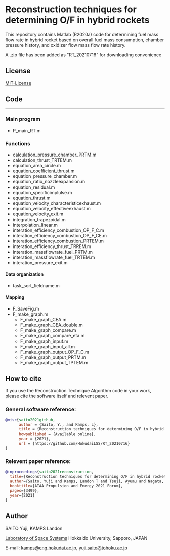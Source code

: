 # Reconstruction techniques for determining O/F in hybrid rockets
This repository contains Matlab (R2020a) code for determining fuel mass flow rate in hybrid rocket based on overall fuel mass consumption, chamber pressure history, and oxidizer flow mass flow rate history.

A .zip file has been added as "RT_20210716" for downloading convenience

## License
[MIT-License](https://github.com/HokudaiLSS/RT_20210716/blob/main/MIT%20License.txt)

## Code  
---

### Main program  
- P_main_RT.m  

### Functions  
- calculation_pressure_chamber_PRTM.m
- calculation_thrust_TRTEM.m
- equation_area_circle.m
- equation_coefficient_thrust.m
- equation_pressure_chamber.m
- equation_ratio_nozzleexpansion.m
- equation_residual.m
- equation_specificimplulse.m
- equation_thrust.m
- equation_velocity_characteristicexhaust.m
- equation_velocity_effectiveexhaust.m
- equation_velocity_exit.m
- integration_trapezoidal.m
- interpolation_linear.m
- interation_efficiency_combustion_OP_F_C.m
- interation_efficiency_combustion_OP_F_CE.m
- interation_efficiency_combustion_PRTEM.m
- interation_efficiency_thrust_TRREM.m
- interation_massflowrate_fuel_PRTM.m
- interation_massflowrate_fuel_TRTEM.m
- interation_pressure_exit.m

#### Data organization  
- task_sort_fieldname.m


#### Mapping
- F_SaveFig.m
- F_make_graph.m  
	- F_make_graph_CEA.m  
	- F_make_graph_CEA_double.m
	- F_make_graph_compare.m
	- F_make_graph_compare_eta.m
	- F_make_graph_input.m
	- F_make_graph_input_all.m
	- F_make_graph_output_OP_F_C.m
	- F_make_graph_output_PRTM.m
	- F_make_graph_output_TPTEM.m

      
## How to cite
If you use the Reconstruction Technique Algorithm code in your work, please cite the software itself and relevent paper.
### General software reference:
```bibtex
@misc{saito2021github,
      author = {Saito, Y., and Kamps, L},
      title = {Reconstruction techniques for determining O/F in hybrid rockets},
      howpublished = {Available online},
      year = {2021},
      url = {https://github.com/HokudaiLSS/RT_20210716}
}
```
### Relevent paper reference:
```bibtex
@inproceedings{saito2021reconstruction,
  title={Reconstruction techniques for determining O/F in hybrid rockets},
  author={Saito, Yuji and Kamps, Landon T and Tsuji, Ayumu and Nagata, Harunori},
  booktitle={AIAA Propulsion and Energy 2021 Forum},
  pages={3499},
  year={2021}
}
```
## Author
SAITO Yuji, KAMPS Landon

[Laboratory of Space Systems](https://mech-hm.eng.hokudai.ac.jp/~spacesystem/)
Hokkaido University, Sapporo, JAPAN

E-mail: kamps@eng.hokudai.ac.jp, yuji.saito@tohoku.ac.jp
